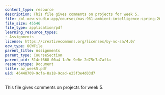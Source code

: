 ```yaml
---
content_type: resource
description: This file gives comments on projects for week 5.
file: /ol-ocw-studio-app/courses/mas-961-ambient-intelligence-spring-2005/464487099cfa8a189cade25f3e4d03d7_az_week5.pdf
file_size: 45546
file_type: application/pdf
learning_resource_types:
- Assignments
license: https://creativecommons.org/licenses/by-nc-sa/4.0/
ocw_type: OCWFile
parent_title: Assignments
parent_type: CourseSection
parent_uid: 514cf668-00a4-1a9c-9e0e-2d75c7a7affa
resourcetype: Document
title: az_week5.pdf
uid: 46448709-9cfa-8a18-9cad-e25f3e4d03d7
---
```

This file gives comments on projects for week 5.